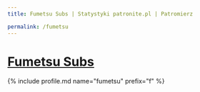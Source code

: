 ```yaml
---
title: Fumetsu Subs | Statystyki patronite.pl | Patromierz

permalink: /fumetsu
---
```


# [Fumetsu Subs](https://patronite.pl/fumetsu)

{% include profile.md name="fumetsu" prefix="f" %}
